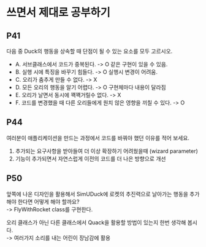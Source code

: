 # 쓰면서 제대로 공부하기

## P41
다음 중 Duck의 행동을 상속할 때 단점이 될 수 있는 요소를 모두 고르시오.
* A. 서브클래스에서 코드가 중복된다. -> O 같은 구현이 있을 수 있음.
* B. 실행 시에 특징을 바꾸기 힘들다. -> O 실행시 변경이 어려움.
* C. 오리가 춤추게 만들 수 없다. -> X
* D. 모든 오리의 행동을 알기 어렵다. -> O 구현체마다 내용이 달라짐
* E. 오리가 날면서 동시에 꽥꽥거릴수 없다. -> X
* F. 코드를 변경했을 때 다른 오리들에게 원치 않은 영향을 끼칠 수 있다. -> O

## P44
여러분이 애플리케이션을 만드는 과정에서 코드를 바꿔야 했던 이유를 적어 보세요.
1. 추가되는 요구사항을 받아들여 더 이상 확장하기 어려웠을때 (wizard parameter)
2. 기능이 추가되면서 자연스럽게 이전의 코드를 더 나은 방향으로 개선

## P50
앞쪽에 나온 디자인을 활용해서 SimUDuck에 로켓의 추진력으로 날아가는 행동을 추가해야 한다면 어떻게 해야 할까요?   
-> FlyWithRocket class를 구현한다.

오리 클래스가 아닌 다른 클래스에서 Quack을 활용할 방법이 있는지 한번 생각해 봅시다.   
-> 여러가지 소리를 내는 어린이 장남감에 활용